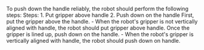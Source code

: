 To push down the handle reliably, the robot should perform the following steps:
    Steps:  1. Put gripper above handle  2. Push down on the handle
    First, put the gripper above the handle.
    - When the robot's gripper is not vertically aligned with handle, the robot should put gripper above handle.
    Once the gripper is lined up, push down on the handle.
    - When the robot's gripper is vertically aligned with handle, the robot should push down on handle.